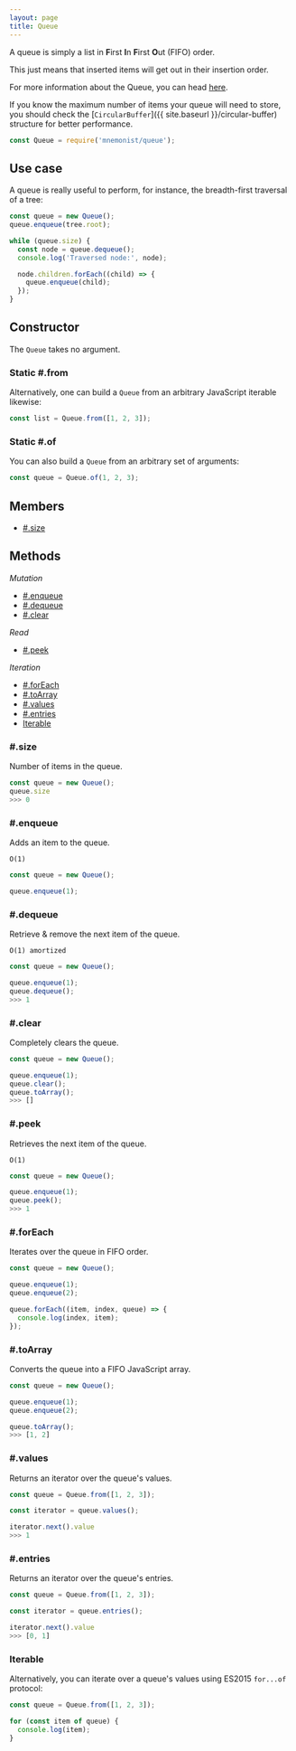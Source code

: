 ```yaml
---
layout: page
title: Queue
---
```


A queue is simply a list in **F**irst **I**n **F**irst **O**ut (FIFO) order.

This just means that inserted items will get out in their insertion order.

For more information about the Queue, you can head [here](https://en.wikipedia.org/wiki/Queue_(abstract_data_type)).

If you know the maximum number of items your queue will need to store, you should check the [`CircularBuffer`]({{ site.baseurl }}/circular-buffer) structure for better performance. 

```js
const Queue = require('mnemonist/queue');
```

## Use case

A queue is really useful to perform, for instance, the breadth-first traversal of a tree:

```js
const queue = new Queue();
queue.enqueue(tree.root);

while (queue.size) {
  const node = queue.dequeue();
  console.log('Traversed node:', node);

  node.children.forEach((child) => {
    queue.enqueue(child);
  });
}
```

## Constructor

The `Queue` takes no argument.

### Static #.from

Alternatively, one can build a `Queue` from an arbitrary JavaScript iterable likewise:

```js
const list = Queue.from([1, 2, 3]);
```

### Static #.of

You can also build a `Queue` from an arbitrary set of arguments:

```js
const queue = Queue.of(1, 2, 3);
```

## Members

* [#.size](#size)

## Methods

*Mutation*

* [#.enqueue](#enqueue)
* [#.dequeue](#dequeue)
* [#.clear](#clear)

*Read*

* [#.peek](#peek)

*Iteration*

* [#.forEach](#foreach)
* [#.toArray](#toarray)
* [#.values](#values)
* [#.entries](#entries)
* [Iterable](#iterable)

### #.size

Number of items in the queue.

```js
const queue = new Queue();
queue.size
>>> 0
```

### #.enqueue

Adds an item to the queue.

`O(1)`

```js
const queue = new Queue();

queue.enqueue(1);
```

### #.dequeue

Retrieve & remove the next item of the queue.

`O(1) amortized`

```js
const queue = new Queue();

queue.enqueue(1);
queue.dequeue();
>>> 1
```

### #.clear

Completely clears the queue.

```js
const queue = new Queue();

queue.enqueue(1);
queue.clear();
queue.toArray();
>>> []
```

### #.peek

Retrieves the next item of the queue.

`O(1)`

```js
const queue = new Queue();

queue.enqueue(1);
queue.peek();
>>> 1
```

### #.forEach

Iterates over the queue in FIFO order.

```js
const queue = new Queue();

queue.enqueue(1);
queue.enqueue(2);

queue.forEach((item, index, queue) => {
  console.log(index, item);
});
```

### #.toArray

Converts the queue into a FIFO JavaScript array.

```js
const queue = new Queue();

queue.enqueue(1);
queue.enqueue(2);

queue.toArray();
>>> [1, 2]
```

### #.values

Returns an iterator over the queue's values.

```js
const queue = Queue.from([1, 2, 3]);

const iterator = queue.values();

iterator.next().value
>>> 1
```

### #.entries

Returns an iterator over the queue's entries.

```js
const queue = Queue.from([1, 2, 3]);

const iterator = queue.entries();

iterator.next().value
>>> [0, 1]
```

### Iterable

Alternatively, you can iterate over a queue's values using ES2015 `for...of` protocol:

```js
const queue = Queue.from([1, 2, 3]);

for (const item of queue) {
  console.log(item);
}
```
